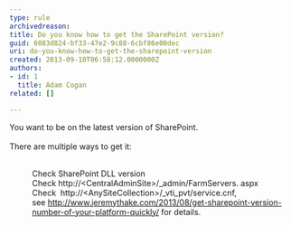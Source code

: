 ```yaml
---
type: rule
archivedreason: 
title: Do you know how to get the SharePoint version?
guid: 6083d824-bf33-47e2-9c88-6cbf86e00dec
uri: do-you-know-how-to-get-the-sharepoint-version
created: 2013-09-10T06:58:12.0000000Z
authors:
- id: 1
  title: Adam Cogan
related: []

---
```



You want to be on the latest version of SharePoint.<br><br>There are multiple ways to get it&#58;​<div><br><dd class="ssw15-rteElement-FigureBad">Check SharePoint DLL version</dd><dd class="ssw15-rteElement-FigureBad">Check&#160;http&#58;//&lt;CentralAdminSite&gt;/_admin/FarmServers. aspx </dd><dd class="ssw15-rteElement-FigureGood">Check&#160; http&#58;//&lt;AnySiteCollection&gt;/_vti_pvt/service.cnf, see&#160;<a href="http&#58;//www.jeremythake.com/2013/08/get-sharepoint-version-number-of-your-platform-quickly/">http&#58;//www.jeremythake.com/2013/08/get-sharepoint-version-number-of-your-platform-quickly/</a> for details.</dd></div>
<br><excerpt class='endintro'></excerpt><br>



